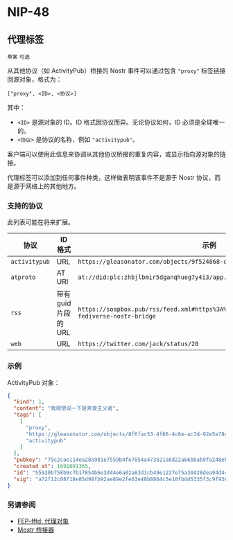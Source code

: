 NIP-48
======

代理标签
----------

`草案` `可选`

从其他协议（如 ActivityPub）桥接的 Nostr 事件可以通过包含 `"proxy"` 标签链接回源对象，格式为：

```
["proxy", <ID>, <协议>]
```

其中：

- `<ID>` 是源对象的 ID。ID 格式因协议而异。无论协议如何，ID 必须是全球唯一的。
- `<协议>` 是协议的名称，例如 `"activitypub"`。

客户端可以使用此信息来协调从其他协议桥接的重复内容，或显示指向源对象的链接。

代理标签可以添加到任何事件种类，这样做表明该事件不是源于 Nostr 协议，而是源于网络上的其他地方。

### 支持的协议

此列表可能在将来扩展。

| 协议 | ID 格式 | 示例 |
| -------- | --------- | ------- |
| `activitypub` | URL | `https://gleasonator.com/objects/9f524868-c1a0-4ee7-ad51-aaa23d68b526` |
| `atproto` | AT URI | `at://did:plc:zhbjlbmir5dganqhueg7y4i3/app.bsky.feed.post/3jt5hlibeol2i` |
| `rss` | 带有 guid 片段的 URL | `https://soapbox.pub/rss/feed.xml#https%3A%2F%2Fsoapbox.pub%2Fblog%2Fmostr-fediverse-nostr-bridge` |
| `web` | URL | `https://twitter.com/jack/status/20` |

### 示例

ActivityPub 对象：

```json
{
  "kind": 1,
  "content": "我顺便说一下是素食主义者",
  "tags": [
    [
      "proxy",
      "https://gleasonator.com/objects/8f6fac53-4f66-4c6e-ac7d-92e5e78c3e79",
      "activitypub"
    ]
  ],
  "pubkey": "79c2cae114ea28a981e7559b4fe7854a473521a8d22a66bbab9fa248eb820ff6",
  "created_at": 1691091365,
  "id": "55920b758b9c7b17854b6e3d44e6a02a83d1cb49e1227e75a30426dea94d4cb2",
  "sig": "a72f12c08f18e85d98fb92ae89e2fe63e48b8864c5e10fbdd5335f3c9f936397a6b0a7350efe251f8168b1601d7012d4a6d0ee6eec958067cf22a14f5a5ea579"
}
```

### 另请参阅

- [FEP-fffd: 代理对象](https://codeberg.org/fediverse/fep/src/branch/main/fep/fffd/fep-fffd.md)
- [Mostr 桥接器](https://mostr.pub/)

